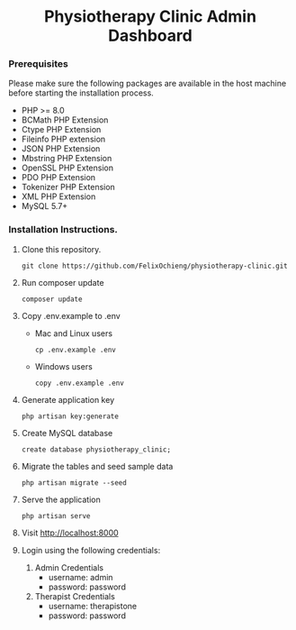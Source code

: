 
<H1 align="center">Physiotherapy Clinic Admin Dashboard</H1>


### Prerequisites
Please make sure the following packages are available in the host machine before starting the installation process.

* PHP >= 8.0
* BCMath PHP Extension
* Ctype PHP Extension
* Fileinfo PHP extension
* JSON PHP Extension
* Mbstring PHP Extension
* OpenSSL PHP Extension
* PDO PHP Extension
* Tokenizer PHP Extension
* XML PHP Extension
* MySQL 5.7+
### Installation Instructions.
1. Clone this repository.

    ```shell
    git clone https://github.com/FelixOchieng/physiotherapy-clinic.git
    ```
2. Run composer update
    ```shell
    composer update
    ```
3. Copy .env.example to .env
   
   * Mac and Linux users 
      ```shell
      cp .env.example .env
      ```
   * Windows users
      ```shell
      copy .env.example .env
      ```
4. Generate application key
   ```shell
   php artisan key:generate
   ```

5. Create MySQL database
   ```shell
   create database physiotherapy_clinic;
   ```

6. Migrate the tables and seed sample data
   ```shell
   php artisan migrate --seed
   ```

7. Serve the application
   ```shell
   php artisan serve
   ```

8. Visit <http://localhost:8000>
9. Login using the following credentials:
    1. Admin Credentials    
        * username: admin
        * password: password
    2. Therapist Credentials
        * username: therapistone
        * password: password

